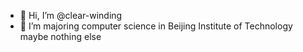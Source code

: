 - 👋 Hi, I’m @clear-winding
- 🌱 I’m majoring computer science in Beijing Institute of Technology
maybe nothing else

